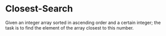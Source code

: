 # Closest-Search
Given an integer array sorted in ascending order and a certain integer; the task is to find the element of the array closest to this number.
